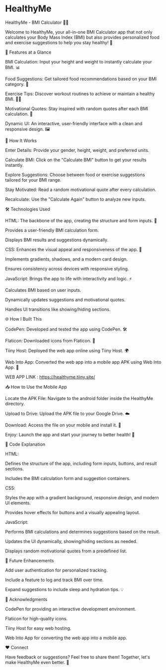 # HealthyMe
HealthyMe - BMI Calculator 📱✨

Welcome to HealthyMe, your all-in-one BMI Calculator app that not only calculates your Body Mass Index (BMI) but also provides personalized food and exercise suggestions to help you stay healthy! 🌟

🌟 Features at a Glance

BMI Calculation: Input your height and weight to instantly calculate your BMI. 📊

Food Suggestions: Get tailored food recommendations based on your BMI category. 🍎

Exercise Tips: Discover workout routines to achieve or maintain a healthy BMI. 🏋️‍♀️

Motivational Quotes: Stay inspired with random quotes after each BMI calculation. 🌈

Dynamic UI: An interactive, user-friendly interface with a clean and responsive design. 🖼️

🚀 How It Works

Enter Details: Provide your gender, height, weight, and preferred units.

Calculate BMI: Click on the "Calculate BMI" button to get your results instantly.

Explore Suggestions: Choose between food or exercise suggestions tailored for your BMI range.

Stay Motivated: Read a random motivational quote after every calculation.

Recalculate: Use the "Calculate Again" button to analyze new inputs.

🛠️ Technologies Used

HTML: The backbone of the app, creating the structure and form inputs. 🧱

Provides a user-friendly BMI calculation form.

Displays BMI results and suggestions dynamically.

CSS: Enhances the visual appeal and responsiveness of the app. 🎨

Implements gradients, shadows, and a modern card design.

Ensures consistency across devices with responsive styling.

JavaScript: Brings the app to life with interactivity and logic. ⚡

Calculates BMI based on user inputs.

Dynamically updates suggestions and motivational quotes.

Handles UI transitions like showing/hiding sections.

🌐 How I Built This

CodePen: Developed and tested the app using CodePen. 🛠️

Flaticon: Downloaded icons from Flaticon. 🎨

Tiiny Host: Deployed the web app online using Tiiny Host. 🌍

Web Into App: Converted the web app into a mobile app APK using Web Into App. 📱

WEB APP LINK : https://healthyme.tiiny.site/

📥 How to Use the Mobile App

Locate the APK File: Navigate to the android folder inside the HealthyMe directory.

Upload to Drive: Upload the APK file to your Google Drive. ☁️

Download: Access the file on your mobile and install it. 📲

Enjoy: Launch the app and start your journey to better health! 🎉

📝 Code Explanation

HTML:

Defines the structure of the app, including form inputs, buttons, and result sections.

Includes the BMI calculation form and suggestion containers.

CSS:

Styles the app with a gradient background, responsive design, and modern UI elements.

Provides hover effects for buttons and a visually appealing layout.

JavaScript:

Performs BMI calculations and determines suggestions based on the result.

Updates the UI dynamically, showing/hiding sections as needed.

Displays random motivational quotes from a predefined list.

🎯 Future Enhancements

Add user authentication for personalized tracking.

Include a feature to log and track BMI over time.

Expand suggestions to include sleep and hydration tips. 💡

🙌 Acknowledgments

CodePen for providing an interactive development environment.

Flaticon for high-quality icons.

Tiiny Host for easy web hosting.

Web Into App for converting the web app into a mobile app.

❤️ Connect

Have feedback or suggestions? Feel free to share them! Together, let's make HealthyMe even better. 🚀
